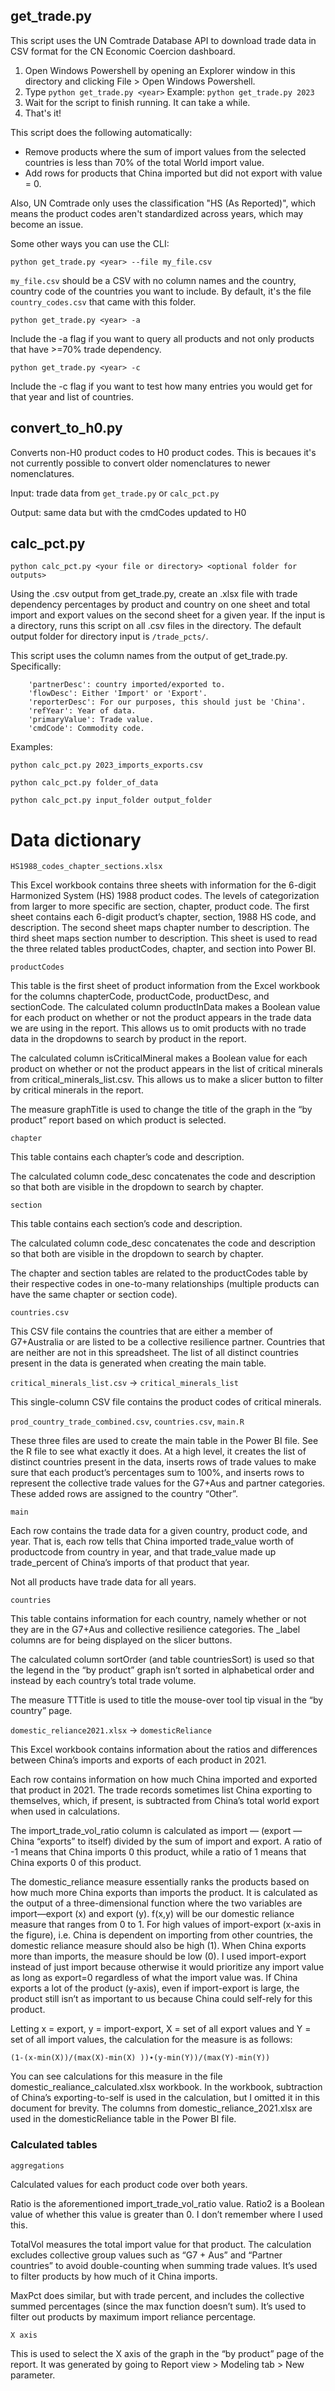 ## get_trade.py

This script uses the UN Comtrade Database API to download trade data in CSV format for the CN Economic Coercion dashboard.

1. Open Windows Powershell by opening an Explorer window in this directory
   and clicking File > Open Windows Powershell.
2. Type	`python get_trade.py <year>` Example: `python get_trade.py 2023`
3. Wait for the script to finish running. It can take a while.
4. That's it!

This script does the following automatically:
  - Remove products where the sum of import values from the selected countries is less than 70% of the total World import value.
  - Add rows for products that China imported but did not export with value = 0.

Also, UN Comtrade only uses the classification "HS (As Reported)", which means the product codes aren't standardized across years, which may become an issue.

Some other ways you can use the CLI:

`python get_trade.py <year> --file my_file.csv`

`my_file.csv` should be a CSV with no column names and the country, country code of the countries you want to include. By default, it's the file `country_codes.csv` that came with this folder.

`python get_trade.py <year> -a`

Include the -a flag if you want to query all products and not only products	that have >=70% trade dependency.

`python get_trade.py <year> -c`

Include the -c flag if you want to test how many entries you would get for that	year and list of countries.

## convert_to_h0.py

Converts non-H0 product codes to H0 product codes. This is becaues it's not currently possible to convert older nomenclatures to newer nomenclatures.

Input: trade data from `get_trade.py` or `calc_pct.py`

Output: same data but with the cmdCodes updated to H0

## calc_pct.py

`python calc_pct.py <your file or directory> <optional folder for outputs>`

Using the .csv output from get_trade.py, create an .xlsx file with trade dependency percentages by product and country on one sheet and total import and export values on the second sheet for a given year. If the input is a directory, runs this script on all .csv files in the directory. The default output folder for directory input is `/trade_pcts/`.

This script uses the column names from the output of get_trade.py. Specifically:
```
	'partnerDesc': country imported/exported to.
	'flowDesc': Either 'Import' or 'Export'.
	'reporterDesc': For our purposes, this should just be 'China'.
	'refYear': Year of data.
	'primaryValue': Trade value.
	'cmdCode': Commodity code.
```
Examples:

`python calc_pct.py 2023_imports_exports.csv`

`python calc_pct.py folder_of_data`

`python calc_pct.py input_folder output_folder`

# Data dictionary

`HS1988_codes_chapter_sections.xlsx`

This Excel workbook contains three sheets with information for the 6-digit Harmonized System (HS) 1988 product codes. The levels of categorization from larger to more specific are section, chapter, product code. The first sheet contains each 6-digit product’s chapter, section, 1988 HS code, and description.  The second sheet maps chapter number to description. The third sheet maps section number to description. This sheet is used to read the three related tables productCodes, chapter, and section into Power BI.

`productCodes`

This table is the first sheet of product information from the Excel workbook for the columns chapterCode, productCode, productDesc, and sectionCode.
The calculated column productInData makes a Boolean value for each product on whether or not the product appears in the trade data we are using in the report. This allows us to omit products with no trade data in the dropdowns to search by product in the report.

The calculated column isCriticalMineral makes a Boolean value for each product on whether or not the product appears in the list of critical minerals from critical_minerals_list.csv. This allows us to make a slicer button to filter by critical minerals in the report.

The measure graphTitle is used to change the title of the graph in the “by product” report based on which product is selected.

`chapter`

This table contains each chapter’s code and description.

The calculated column code_desc concatenates the code and description so that both are visible in the dropdown to search by chapter.

`section`

This table contains each section’s code and description.

The calculated column code_desc concatenates the code and description so that both are visible in the dropdown to search by chapter.

The chapter and section tables are related to the productCodes table by their respective codes in one-to-many relationships (multiple products can have the same chapter or section code).

`countries.csv`

This CSV file contains the countries that are either a member of G7+Australia or are listed to be a collective resilience partner. Countries that are neither are not in this spreadsheet. The list of all distinct countries present in the data is generated when creating the main table. 

`critical_minerals_list.csv` -> `critical_minerals_list`

This single-column CSV file contains the product codes of critical minerals.

`prod_country_trade_combined.csv`, `countries.csv`, `main.R`

These three files are used to create the main table in the Power BI file. See the R file to see what exactly it does. At a high level, it creates the list of distinct countries present in the data, inserts rows of trade values to make sure that each product’s percentages sum to 100%, and inserts rows to represent the collective trade values for the G7+Aus and partner categories. These added rows are assigned to the country “Other”.

`main `

Each row contains the trade data for a given country, product code, and year. That is, each row tells that China imported trade_value worth of productcode from country in year, and that trade_value made up trade_percent of China’s imports of that product that year.

Not all products have trade data for all years.

`countries`

This table contains information for each country, namely whether or not they are in the G7+Aus and collective resilience categories. The _label columns are for being displayed on the slicer buttons.

The calculated column sortOrder (and table countriesSort) is used so that the legend in the “by product” graph isn’t sorted in alphabetical order and instead by each country’s total trade volume.

The measure TTTitle is used to title the mouse-over tool tip visual in the “by country” page.

`domestic_reliance2021.xlsx`  -> `domesticReliance `

This Excel workbook contains information about the ratios and differences between China’s imports and exports of each product in 2021.

Each row contains information on how much China imported and exported that product in 2021. The trade records sometimes list China exporting to themselves, which, if present, is subtracted from China’s total world export when used in calculations.

The import_trade_vol_ratio column is calculated as import — (export — China “exports” to itself) divided by the sum of import and export. A ratio of -1 means that China imports 0 this product, while a ratio of 1 means that China exports 0 of this product.

The domestic_reliance measure essentially ranks the products based on how much more China exports than imports the product. It is calculated as the output of a three-dimensional function where the two variables are import—export (x) and export (y). f(x,y) will be our domestic reliance measure that ranges from 0 to 1. For high values of import-export (x-axis in the figure), i.e. China is dependent on importing from other countries, the domestic reliance measure should also be high (1). When China exports more than imports, the measure should be low (0). I used import-export instead of just import because otherwise it would prioritize any import value as long as export=0 regardless of what the import value was. If China exports a lot of the product (y-axis), even if import-export is large, the product still isn’t as important to us because China could self-rely for this product.

Letting x = export, y = import-export, X = set of all export values and Y = set of all import values, the calculation for the measure is as follows:

`(1-(x-min⁡(X))/(max⁡(X)-min⁡(X) ))∙(y-min⁡(Y))/(max⁡(Y)-min⁡(Y))`
 
You can see calculations for this measure in the file domestic_realiance_calculated.xlsx workbook. In the workbook, subtraction of China’s exporting-to-self is used in the calculation, but I omitted it in this document for brevity.
The columns from domestic_reliance_2021.xlsx are used in the domesticReliance table in the Power BI file.

### Calculated tables

`aggregations`

Calculated values for each product code over both years.

Ratio is the aforementioned import_trade_vol_ratio value. Ratio2 is a Boolean value of whether this value is greater than 0. I don’t remember where I used this.

TotalVol measures the total import value for that product. The calculation excludes collective group values such as “G7 + Aus” and “Partner countries” to avoid double-counting when summing trade values. It’s used to filter products by how much of it China imports.

MaxPct does similar, but with trade percent, and includes the collective summed percentages (since the max function doesn’t sum). It’s used to filter out products by maximum import reliance percentage.

`X axis`

This is used to select the X axis of the graph in the “by product” page of the report. It was generated by going to Report view > Modeling tab > New parameter.
